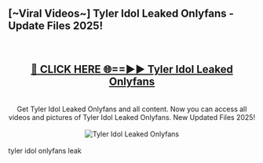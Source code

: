 <h2>[~Viral Videos~] Tyler Idol Leaked Onlyfans - Update Files 2025!</h2>
<br>
<div align="center">
<h2><a href="https://betterlinks.top/A2PfLJ" rel="nofollow">🔴 CLICK HERE 🌐==►► Tyler Idol Leaked Onlyfans</a></h2>
<br>
Get Tyler Idol Leaked Onlyfans and all content. Now you can access all videos and pictures of Tyler Idol Leaked Onlyfans. New Updated Files 2025!
<br>
<br>
<a href="https://betterlinks.top/A2PfLJ" rel="nofollow" data-target="animated-image.originalLink"><img src="https://i.ibb.co.com/WyWwxjT/player-gif2.gif" alt="Tyler Idol Leaked Onlyfans" style="max-width: 100%; display: inline-block;" data-target="animated-image.originalImage"></a>
</div>
<br>
tyler idol onlyfans leak